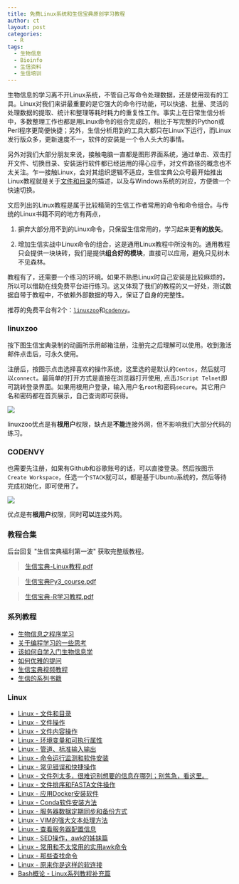 ```yaml
---
title: 免费Linux系统和生信宝典原创学习教程
author: ct
layout: post
categories:
  - R
tags:
  - 生物信息
  - Bioinfo
  - 生信资料
  - 生信培训
---
```


生物信息的学习离不开Linux系统，不管自己写命令处理数据，还是使用现有的工具。Linux对我们来讲最重要的是它强大的命令行功能，可以快速、批量、灵活的处理数据的提取、统计和整理等耗时耗力的重复性工作。事实上在日常生信分析中，多数整理工作也都是用Linux命令的组合完成的，相比于写完整的Python或Perl程序更简便快捷；另外，生信分析用到的工具大都只在Linux下运行，而Linux发行版众多，更新速度不一，软件的安装是一个令人头大的事情。

另外对我们大部分朋友来说，接触电脑一直都是图形界面系统，通过单击、双击打开文件、切换目录、安装运行软件都已经运用的得心应手，对文件路径的概念也不太关注。乍一接触Linux，会对其组织逻辑不适应，生信宝典公众号最开始推出Linux教程就是关于[文件和目录](http://mp.weixin.qq.com/s/yKP1Kboji9N4p2Sl1Ovj0Q)的描述，以及与Windows系统的对应，方便做一个快速切换。

文后列出的Linux教程是属于比较精简的生信工作者常用的命令和命令组合。与传统的Linux书籍不同的地方有两点，

1. 摒弃大部分用不到的Linux命令，只保留生信常用的，学习起来更**有的放矢**。

2. 增加生信实战中Linux命令的组合，这是通用Linux教程中所没有的。通用教程只会提供一块块砖，我们是提供**组合好的模块**，直接可以应用，避免只见树木不见森林。

教程有了，还需要一个练习的环境。如果不熟悉Linux时自己安装是比较麻烦的，所以可以借助在线免费平台进行练习。这又体现了我们的教程的又一好处，测试数据自带于教程中，不依赖外部数据的导入，保证了自身的完整性。

推荐的免费平台有2个：[`linuxzoo`](http://linuxzoo.net/)和[`codenvy`](http://codenvy.io/)。

### linuxzoo

按下图生信宝典录制的动画所示用邮箱注册，注册完之后理解可以使用。收到激活邮件点击后，可永久使用。

注册后，按图示点击选择喜欢的操作系统，这里选的是默认的`Centos`，然后就可以`connect`。最简单的打开方式是直接在浏览器打开使用, 点击`JScript Telnet`即可跳转登录界面。如果用根用户登录，输入用户名`root`和密码`secure`。其它用户名和密码都在首页展示，自己查询即可获得。

![](http://www.ehbio.com/ehbio_resource/linuxzoo.gif)

linuxzoo优点是有**根用户**权限，缺点是**不能**连接外网，但不影响我们大部分代码的练习。

### CODENVY

也需要先注册，如果有Github和谷歌账号的话，可以直接登录。然后按图示`Create Workspace`，任选一个`STACK`就可以，都是基于Ubuntu系统的，然后等待完成初始化，即可使用了。

![](http://www.ehbio.com/ehbio_resource/codenvy.io.gif)

优点是有**根用户**权限，同时**可以**连接外网。

### 教程合集

后台回复 "生信宝典福利第一波" 获取完整版教程。

> [生信宝典-Linux教程.pdf](http://www.ehbio.com/tutorial/%E7%94%9F%E4%BF%A1%E5%AE%9D%E5%85%B8-Linux%E6%95%99%E7%A8%8B.pdf)

> [生信宝典Py3_course.pdf](http://www.ehbio.com/tutorial/%E7%94%9F%E4%BF%A1%E5%AE%9D%E5%85%B8Py3_course.pdf)

> [生信宝典-R学习教程.pdf](http://www.ehbio.com/tutorial/%E7%94%9F%E4%BF%A1%E5%AE%9D%E5%85%B8-R%E5%AD%A6%E4%B9%A0%E6%95%99%E7%A8%8B.pdf)

### 系列教程

* [生物信息之程序学习](http://mp.weixin.qq.com/s/xoLBg0pI9seEksa0hMXi0A)
* [关于编程学习的一些思考](https://mp.weixin.qq.com/s/QPesQBExnmaR6uLDTITdgQ)
* [该如何自学入门生物信息学](https://mp.weixin.qq.com/s/Y89T47NRWrCclh04dmyrKg)
* [如何优雅的提问](https://mp.weixin.qq.com/s/xCif04bqZB14Z4OvesK0SQ)
* [生信宝典视频教程](http://mp.weixin.qq.com/s/C4EBufEtFF6bhBKrH8NXng)
* [生信的系列书籍](http://mp.weixin.qq.com/s/IiehgNu3JGVTDa079ll1SQ)

### Linux 

* [Linux - 文件和目录](http://mp.weixin.qq.com/s/yKP1Kboji9N4p2Sl1Ovj0Q)
* [Linux - 文件操作](http://mp.weixin.qq.com/s/4bYMzJclf_xHpqdrlbvAdA)
* [Linux - 文件内容操作](http://mp.weixin.qq.com/s/QFgINAYcQA9kYYSA28wK-Q)
* [Linux - 环境变量和可执行属性](http://mp.weixin.qq.com/s/poFpNHQgHDr0qr2wqfVNdw)
* [Linux - 管道、标准输入输出](http://mp.weixin.qq.com/s/zL9Mw_2ig48gHrIjKM0CMw)
* [Linux - 命令运行监测和软件安装](http://mp.weixin.qq.com/s/TNU7X2mhfVVffaJ7NRBuNA)
* [Linux - 常见错误和快捷操作](http://mp.weixin.qq.com/s/cDIN4_R4nETEB5irmIGFAQ)
* [Linux - 文件列太多，很难识别想要的信息在哪列；别焦急，看这里。](http://mp.weixin.qq.com/s/1QaroFE7AH1pREuq-k2YAw)
* [Linux - 文件排序和FASTA文件操作](http://mp.weixin.qq.com/s/R1OHRhZoDJuAdyVdJr2xHg)
* [Linux - 应用Docker安装软件](http://mp.weixin.qq.com/s/HLHiWMLaWtB7SOJe_jP3mA)
* [Linux - Conda软件安装方法](http://mp.weixin.qq.com/s/A4_j8ZbyprMr1TT_wgisQQ)
* [Linux - 服务器数据定期同步和备份方式](http://mp.weixin.qq.com/s/c2cspK5b4sQScWYMBtG63g)
* [Linux - VIM的强大文本处理方法](https://mp.weixin.qq.com/s/4lUiZ60-aXLilRk9--iQhA)
* [Linux - 查看服务器配置信息](http://mp.weixin.qq.com/s/xq0JfkHJJeHQk1acjOAJUQ)
* [Linux - SED操作，awk的姊妹篇](http://mp.weixin.qq.com/s/cywkIeRbhkYTZvkwTeIVSA)
* [Linux - 常用和不太常用的实用awk命令](http://mp.weixin.qq.com/s/8wD14FXt7fLDo1BjJyT0ew)
* [Linux - 那些查找命令](http://mp.weixin.qq.com/s/xWwj04h4W6yEqQLOfuQ8qA)
* [Linux - 原来你是这样的软连接](https://mp.weixin.qq.com/s/q3ic5WSfLdAnqIhFQX-bUQ)
* [Bash概论 - Linux系列教程补充篇](http://mp.weixin.qq.com/s/lWNp_6W_jLiogmtlk9nO2A)


